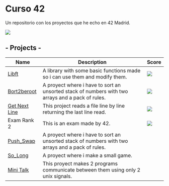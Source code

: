 # Curso 42
Un repositorio con los proyectos que he echo en 42 Madrid.
<div class="header"  >
    <img src="https://1337-readme.vercel.app/api/profile?cursus=42cursus&dark=true&email=hide&login=mortiz-d"/>    
</div class="header">


## - Projects -
| **Name** | **Description**| **Score**|
|----------|----------------|----------|
|[Libft](https://github.com/Zitro646/42Cursus/tree/master/Libft)| A library with some basic functions made so i can use them and modify them.|<img src="https://badge42.herokuapp.com/api/project/mortiz-d/Libft">|
|[Bort2beroot](https://github.com/Zitro646/42Cursus/tree/master/born2beroot)| A proyect where i have to sort an unsorted stack of numbers with two arrays and a pack of rules.|<img src="https://badge42.herokuapp.com/api/project/mortiz-d/Born2beroot">|
|[Get Next Line](https://github.com/Zitro646/42Cursus/tree/master/Get_Next_Line)| This project reads a file line by line returning the last line read.|<img src="https://badge42.herokuapp.com/api/project/mortiz-d/get_next_line">|
|Exam Rank 2| This is an exam made by 42.|<img src="https://badge42.herokuapp.com/api/project/mortiz-d/Exam Rank 02">|
|[Push_Swap](https://github.com/Zitro646/42Cursus/tree/master/push_swap)| A proyect where i have to sort an unsorted stack of numbers with two arrays and a pack of rules.|
|[So_Long](https://github.com/Zitro646/42Cursus/tree/master/SoLong)| A proyect where i make a small game.|
|[Mini Talk](https://github.com/Zitro646/42Cursus/tree/master/Minitalk)| This proyect makes 2 programs communicate between them using only 2 unix signals.|

